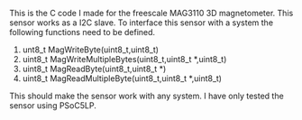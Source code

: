 This is the C code I made for the freescale MAG3110 3D magnetometer. This sensor works as a I<suo>2</sup>C slave. To interface this sensor with a system the following functions need to be defined. 

1. unt8_t MagWriteByte(uint8_t,uint8_t)
2. uint8_t MagWriteMultipleBytes(uint8_t,uint8_t *,uint8_t)
3. uint8_t MagReadByte(uint8_t,uint8_t *)
4. uint8_t MagReadMultipleByte(uint8_t,uint8_t *,uint8_t)

This should make the sensor work with any system. I have only tested the sensor using PSoC5LP.

